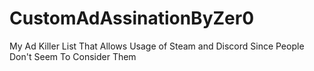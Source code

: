 # CustomAdAssinationByZer0
My Ad Killer List That Allows Usage of Steam and Discord Since People Don't Seem To Consider Them
